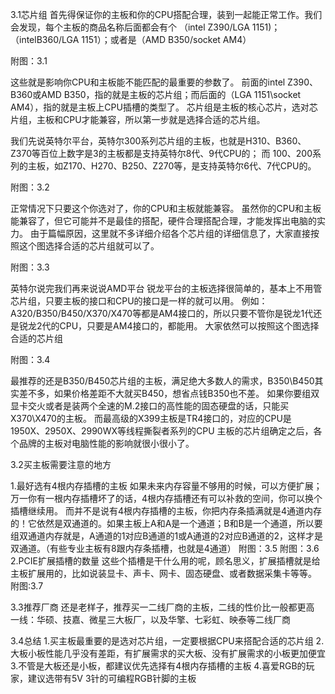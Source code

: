3.1芯片组
首先得保证你的主板和你的CPU搭配合理，装到一起能正常工作。我们会发现，每个主板的商品名称后面都会有个
（intel Z390/LGA 1151)；（intelB360/LGA 1151）；或者是（AMD B350/socket AM4）

附图：3.1

这些就是影响你CPU和主板能不能匹配的最重要的参数了。
前面的intel Z390、B360或AMD B350，指的就是主板的芯片组；而后面的（LGA 1151\socket AM4），指的就是主板上CPU插槽的类型了。
芯片组是主板的核心芯片，选对芯片组，主板和CPU才能兼容，所以第一步就是选择合适的芯片组。

我们先说英特尔平台，英特尔300系列芯片组的主板，也就是H310、B360、Z370等百位上数字是3的主板都是支持英特尔8代、9代CPU的；
而 100、200系列的主板，如Z170、H270、B250、Z270等，是支持英特尔6代、7代CPU的。

附图：3.2

正常情况下只要这个你选对了，你的CPU和主板就能兼容。
虽然你的CPU和主板能兼容了，但它可能并不是最佳的搭配，硬件合理搭配合理，才能发挥出电脑的实力。
由于篇幅原因，这里就不多详细介绍各个芯片组的详细信息了，大家直接按照这个图选择合适的芯片组就可以了。

附图：3.3

英特尔说完我们再来说说AMD平台
锐龙平台的主板选择很简单的，基本上不用管芯片组，只要主板的接口和CPU的接口是一样的就可以用。
例如：A320/B350/B450/X370/X470等都是AM4接口的，所以只要不管你是锐龙1代还是锐龙2代的CPU，只要是AM4接口的，都能用。
大家依然可以按照这个图选择合适的芯片组

附图：3.4

最推荐的还是B350/B450芯片组的主板，满足绝大多数人的需求，B350\B450其实差不多，如果价格差距不大就买B450，想省点钱B350也不差。
如果你要组双显卡交火或者是装两个全速的M.2接口的高性能的固态硬盘的话，只能买X370\X470的主板。
而最高级的X399主板是TR4接口的，对应的CPU是1950X、2950X、2990WX等线程撕裂者系列的CPU
主板的芯片组确定之后，各个品牌的主板对电脑性能的影响就很小很小了。

3.2买主板需要注意的地方

1.最好选有4根内存插槽的主板
如果未来内存容量不够用的时候，可以方便扩展；万一你有一根内存插槽坏了的话，4根内存插槽还有可以补救的空间，你可以换个插槽继续用。
而并不是说有4根内存插槽的主板，你把内存条插满就是4通道内存的！它依然是双通道的。如果主板上A和A是一个通道；B和B是一个通道，所以要组双通道内存就是，A通道的1对应B通道的1或A通道的2对应B通道的2，这样才是双通道。（有些专业主板有8跟内存条插槽，也就是4通道）
附图：3.5   附图：3.6
2.PCIE扩展插槽的数量
这些个插槽是干什么用的呢，顾名思义，扩展插槽就是给主板扩展用的，比如说装显卡、声卡、网卡、固态硬盘、或者数据采集卡等等。
附图:3.7

3.3推荐厂商
还是老样子，推荐买一二线厂商的主板，二线的性价比一般都更高
一线：华硕、技嘉、微星三大板厂，以及华擎、七彩虹、映泰等二线厂商

3.4总结
1.买主板最重要的是选对芯片组，一定要根据CPU来搭配合适的芯片组
2.大板小板性能几乎没有差距，有扩展需求的买大板、没有扩展需求的小板更加便宜
3.不管是大板还是小板，都建议优先选择有4根内存插槽的主板
4.喜爱RGB的玩家，建议选带有5V 3针的可编程RGB针脚的主板